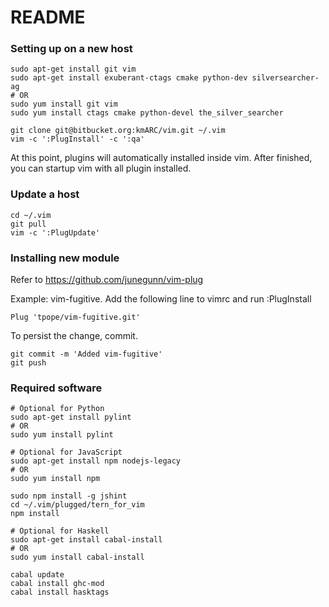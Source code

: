 README
======

### Setting up on a new host

    sudo apt-get install git vim
    sudo apt-get install exuberant-ctags cmake python-dev silversearcher-ag
    # OR
    sudo yum install git vim
    sudo yum install ctags cmake python-devel the_silver_searcher

    git clone git@bitbucket.org:kmARC/vim.git ~/.vim
    vim -c ':PlugInstall' -c ':qa'

At this point, plugins will automatically installed inside vim. After finished, you can startup vim with all plugin installed.

### Update a host

    cd ~/.vim
    git pull
    vim -c ':PlugUpdate'

### Installing new module

Refer to https://github.com/junegunn/vim-plug

Example: vim-fugitive. Add the following line to vimrc and run :PlugInstall

    Plug 'tpope/vim-fugitive.git'

To persist the change, commit.

    git commit -m 'Added vim-fugitive'
    git push

### Required software

    # Optional for Python
    sudo apt-get install pylint
    # OR 
    sudo yum install pylint

    # Optional for JavaScript
    sudo apt-get install npm nodejs-legacy
    # OR
    sudo yum install npm

    sudo npm install -g jshint
    cd ~/.vim/plugged/tern_for_vim
    npm install

    # Optional for Haskell
    sudo apt-get install cabal-install
    # OR
    sudo yum install cabal-install

    cabal update
    cabal install ghc-mod
    cabal install hasktags

